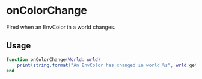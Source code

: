 # onColorChange

Fired when an EnvColor in a world changes.

## Usage

```lua
function onColorChange(World: wrld)
    print(string.format("An EnvColor has changed in world %s", wrld:getname()))
end
```
